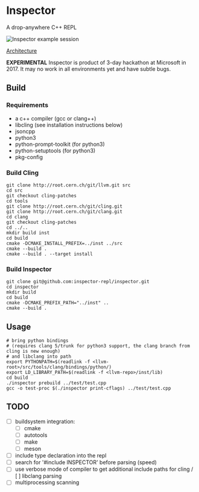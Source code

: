 # Inspector
A drop-anywhere C++ REPL

![Inspector example session](https://i.imgur.com/D7MQrDU.png "Inspector")

[Architecture](https://dl.thalheim.io/NZkYAQMe9Rj2zirgQlJrlA/Inspector-Architecture.html)

**EXPERIMENTAL** Inspector is product of 3-day hackathon at Microsoft in 2017.
It may no work in all environments yet and have subtle bugs.

## Build

### Requirements

- a c++ compiler (gcc or clang++)
- libcling (see installation instructions below)
- jsoncpp
- python3
- python-prompt-toolkit (for python3)
- python-setuptools (for python3)
- pkg-config

### Build Cling

```
git clone http://root.cern.ch/git/llvm.git src
cd src
git checkout cling-patches
cd tools
git clone http://root.cern.ch/git/cling.git
git clone http://root.cern.ch/git/clang.git
cd clang
git checkout cling-patches
cd ../..
mkdir build inst
cd build
cmake -DCMAKE_INSTALL_PREFIX=../inst ../src
cmake --build .
cmake --build . --target install
```

### Build Inspector

```
git clone git@github.com:inspector-repl/inspector.git
cd inspector
mkdir build
cd build
cmake -DCMAKE_PREFIX_PATH="../inst" ..
cmake --build .
```

## Usage

```
# bring python bindings
# (requires clang 5/trunk for python3 support, the clang branch from cling is new enough)
# and libclang into path
export PYTHONPATH=$(readlink -f <llvm-root>/src/tools/clang/bindings/python/)
export LD_LIBRARY_PATH=$(readlink -f <llvm-repo>/inst/lib)
cd build
./inspector prebuild ../test/test.cpp
gcc -o test-proc $(./inspector print-cflags) ../test/test.cpp
```

## TODO

- [ ] buildsystem integration:
  - [ ] cmake
  - [ ] autotools
  - [ ] make
  - [ ] meson
- [ ] include type declaration into the repl
- [ ] search for '#include INSPECTOR' before parsing (speed)
- [ ] use verbose mode of compiler to get additional include paths for cling /
  [ ] libclang parsing
- [ ] multiprocessing scanning
